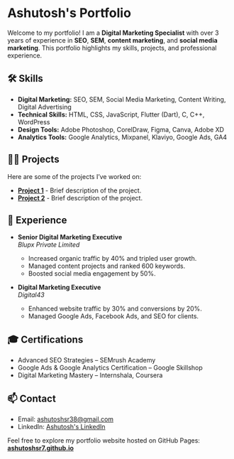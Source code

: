 # Ashutosh's Portfolio

Welcome to my portfolio! I am a **Digital Marketing Specialist** with over 3 years of experience in **SEO**, **SEM**, **content marketing**, and **social media marketing**. This portfolio highlights my skills, projects, and professional experience.

## 🛠️ Skills

- **Digital Marketing:** SEO, SEM, Social Media Marketing, Content Writing, Digital Advertising
- **Technical Skills:** HTML, CSS, JavaScript, Flutter (Dart), C, C++, WordPress
- **Design Tools:** Adobe Photoshop, CorelDraw, Figma, Canva, Adobe XD
- **Analytics Tools:** Google Analytics, Mixpanel, Klaviyo, Google Ads, GA4

## 👨‍💻 Projects

Here are some of the projects I’ve worked on:

- [**Project 1**](https://github.com/ashutoshsr7/project1) - Brief description of the project.
- [**Project 2**](https://github.com/ashutoshsr7/project2) - Brief description of the project.

## 💼 Experience

- **Senior Digital Marketing Executive**  
  *Blupx Private Limited*  
  - Increased organic traffic by 40% and tripled user growth.
  - Managed content projects and ranked 600 keywords.
  - Boosted social media engagement by 50%.

- **Digital Marketing Executive**  
  *Digital43*  
  - Enhanced website traffic by 30% and conversions by 20%.
  - Managed Google Ads, Facebook Ads, and SEO for clients.

## 🎓 Certifications

- Advanced SEO Strategies – SEMrush Academy
- Google Ads & Google Analytics Certification – Google Skillshop
- Digital Marketing Mastery – Internshala, Coursera

## 📫 Contact

- Email: [ashutoshsr38@gmail.com](mailto:ashutoshsr38@gmail.com)
- LinkedIn: [Ashutosh's LinkedIn](https://www.linkedin.com/in/ashutoshsr7/)

Feel free to explore my portfolio website hosted on GitHub Pages:  
**[ashutoshsr7.github.io](https://ashutoshsr7.github.io)**

